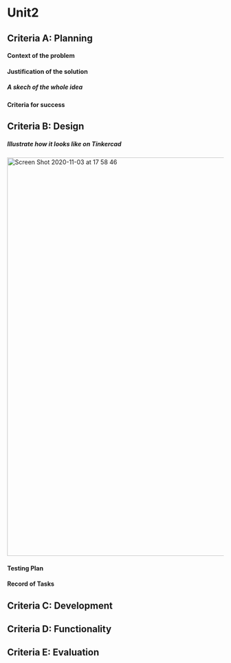 # Unit2

## Criteria A: Planning
#### Context of the problem
#### Justification of the solution

##### A skech of the whole idea


#### Criteria for success
## Criteria B: Design

##### Illustrate how it looks like on Tinkercad
<img width="924" alt="Screen Shot 2020-11-03 at 17 58 46" src="https://user-images.githubusercontent.com/60457723/97965793-431ffa80-1dfe-11eb-8e8f-83752fa3c8ec.png">

#### Testing Plan
#### Record of Tasks
## Criteria C: Development
## Criteria D: Functionality
## Criteria E: Evaluation
